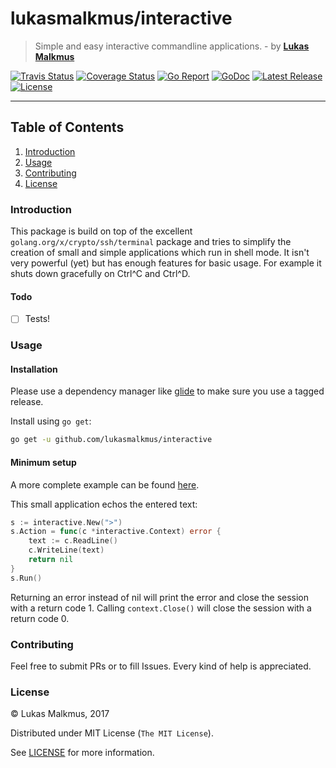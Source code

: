 # lukasmalkmus/interactive
> Simple and easy interactive commandline applications. - by **[Lukas Malkmus](https://github.com/lukasmalkmus)**

[![Travis Status][travis_badge]][travis]
[![Coverage Status][coverage_badge]][coverage]
[![Go Report][report_badge]][report]
[![GoDoc][docs_badge]][docs]
[![Latest Release][release_badge]][release]
[![License][license_badge]][license]

---

## Table of Contents
1. [Introduction](#introduction)
2. [Usage](#usage)
3. [Contributing](#contributing)
4. [License](#license)

### Introduction
This package is build on top of the excellent `golang.org/x/crypto/ssh/terminal`
package and tries to simplify the creation of small and simple applications
which run in shell mode.
It isn't very powerful (yet) but has enough features for basic usage. For
example it shuts down gracefully on Ctrl^C and Ctrl^D.

#### Todo
  - [ ] Tests!

### Usage
#### Installation
Please use a dependency manager like [glide](http://glide.sh) to make sure you
use a tagged release.

Install using `go get`:
```bash
go get -u github.com/lukasmalkmus/interactive
```

#### Minimum setup
A more complete example can be found [here](examples/usage.go).

This small application echos the entered text:
```go
s := interactive.New(">")
s.Action = func(c *interactive.Context) error {
    text := c.ReadLine()
    c.WriteLine(text)
    return nil
}
s.Run()
```
Returning an error instead of nil will print the error and close the session
with a return code 1. Calling `context.Close()` will close the session with a
return code 0.

### Contributing
Feel free to submit PRs or to fill Issues. Every kind of help is appreciated.

### License
© Lukas Malkmus, 2017

Distributed under MIT License (`The MIT License`).

See [LICENSE](LICENSE) for more information.


[travis]: https://travis-ci.org/lukasmalkmus/interactive
[travis_badge]: https://travis-ci.org/lukasmalkmus/interactive.svg
[coverage]: https://coveralls.io/github/lukasmalkmus/interactive?branch=master
[coverage_badge]: https://coveralls.io/repos/github/lukasmalkmus/interactive/badge.svg?branch=master
[report]: https://goreportcard.com/report/github.com/lukasmalkmus/interactive
[report_badge]: https://goreportcard.com/badge/github.com/lukasmalkmus/interactive
[docs]: https://godoc.org/github.com/lukasmalkmus/interactive
[docs_badge]: https://godoc.org/github.com/lukasmalkmus/interactive?status.svg
[release]: https://github.com/lukasmalkmus/interactive/releases
[release_badge]: https://img.shields.io/github/release/lukasmalkmus/interactive.svg
[license]: https://opensource.org/licenses/MIT
[license_badge]: https://img.shields.io/badge/license-MIT-blue.svg
